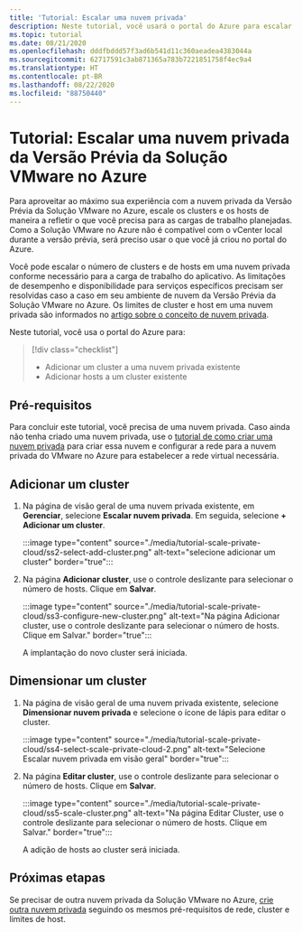 ```yaml
---
title: 'Tutorial: Escalar uma nuvem privada'
description: Neste tutorial, você usará o portal do Azure para escalar uma nuvem privada da Versão Prévia da Solução VMware no Azure.
ms.topic: tutorial
ms.date: 08/21/2020
ms.openlocfilehash: dddfbddd57f3ad6b541d11c360aeadea4383044a
ms.sourcegitcommit: 62717591c3ab871365a783b7221851758f4ec9a4
ms.translationtype: HT
ms.contentlocale: pt-BR
ms.lasthandoff: 08/22/2020
ms.locfileid: "88750440"
---
```

# <a name="tutorial-scale-an-azure-vmware-solution-preview-private-cloud"></a>Tutorial: Escalar uma nuvem privada da Versão Prévia da Solução VMware no Azure

Para aproveitar ao máximo sua experiência com a nuvem privada da Versão Prévia da Solução VMware no Azure, escale os clusters e os hosts de maneira a refletir o que você precisa para as cargas de trabalho planejadas. Como a Solução VMware no Azure não é compatível com o vCenter local durante a versão prévia, será preciso usar o que você já criou no portal do Azure.

Você pode escalar o número de clusters e de hosts em uma nuvem privada conforme necessário para a carga de trabalho do aplicativo. As limitações de desempenho e disponibilidade para serviços específicos precisam ser resolvidas caso a caso em seu ambiente de nuvem da Versão Prévia da Solução VMware no Azure. Os limites de cluster e host em uma nuvem privada são informados no [artigo sobre o conceito de nuvem privada](concepts-private-clouds-clusters.md).

Neste tutorial, você usa o portal do Azure para:

> [!div class="checklist"]
> * Adicionar um cluster a uma nuvem privada existente
> * Adicionar hosts a um cluster existente

## <a name="prerequisites"></a>Pré-requisitos

Para concluir este tutorial, você precisa de uma nuvem privada. Caso ainda não tenha criado uma nuvem privada, use o [tutorial de como criar uma nuvem privada](tutorial-create-private-cloud.md) para criar essa nuvem e configurar a rede para a nuvem privada do VMware no Azure para estabelecer a rede virtual necessária.

## <a name="add-a-new-cluster"></a>Adicionar um cluster

1. Na página de visão geral de uma nuvem privada existente, em **Gerenciar**, selecione **Escalar nuvem privada**. Em seguida, selecione **+ Adicionar um cluster**.

   :::image type="content" source="./media/tutorial-scale-private-cloud/ss2-select-add-cluster.png" alt-text="selecione adicionar um cluster" border="true":::

1. Na página **Adicionar cluster**, use o controle deslizante para selecionar o número de hosts. Clique em **Salvar**.

   :::image type="content" source="./media/tutorial-scale-private-cloud/ss3-configure-new-cluster.png" alt-text="Na página Adicionar cluster, use o controle deslizante para selecionar o número de hosts. Clique em Salvar." border="true":::

   A implantação do novo cluster será iniciada.

## <a name="scale-a-cluster"></a>Dimensionar um cluster 

1. Na página de visão geral de uma nuvem privada existente, selecione **Dimensionar nuvem privada** e selecione o ícone de lápis para editar o cluster.

   :::image type="content" source="./media/tutorial-scale-private-cloud/ss4-select-scale-private-cloud-2.png" alt-text="Selecione Escalar nuvem privada em visão geral" border="true":::

1. Na página **Editar cluster**, use o controle deslizante para selecionar o número de hosts. Clique em **Salvar**.

   :::image type="content" source="./media/tutorial-scale-private-cloud/ss5-scale-cluster.png" alt-text="Na página Editar Cluster, use o controle deslizante para selecionar o número de hosts. Clique em Salvar." border="true":::

   A adição de hosts ao cluster será iniciada.

## <a name="next-steps"></a>Próximas etapas

Se precisar de outra nuvem privada da Solução VMware no Azure, [crie outra nuvem privada](tutorial-create-private-cloud.md) seguindo os mesmos pré-requisitos de rede, cluster e limites de host.

<!-- LINKS - external-->

<!-- LINKS - internal -->
